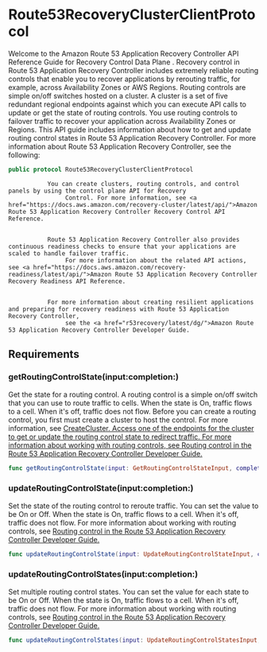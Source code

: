 # Route53RecoveryClusterClientProtocol

Welcome to the Amazon Route 53 Application Recovery Controller API Reference Guide for Recovery Control Data Plane .
Recovery control in Route 53 Application Recovery Controller includes extremely reliable routing controls that enable you to recover applications
by rerouting traffic, for example, across Availability Zones or AWS Regions. Routing controls are simple on/off switches
hosted on a cluster. A cluster is a set of five redundant regional endpoints against which you can execute API calls to update or
get the state of routing controls. You use routing controls to failover traffic to recover your application
across Availability Zones or Regions.
This API guide includes information about how to get and update routing control states in Route 53 Application Recovery Controller.
For more information about Route 53 Application Recovery Controller, see the following:​

``` swift
public protocol Route53RecoveryClusterClientProtocol 
```

``` 
           You can create clusters, routing controls, and control panels by using the control plane API for Recovery
				Control. For more information, see <a href="https://docs.aws.amazon.com/recovery-cluster/latest/api/">Amazon Route 53 Application Recovery Controller Recovery Control API Reference.


           Route 53 Application Recovery Controller also provides continuous readiness checks to ensure that your applications are scaled to handle failover traffic.
				For more information about the related API actions, see <a href="https://docs.aws.amazon.com/recovery-readiness/latest/api/">Amazon Route 53 Application Recovery Controller Recovery Readiness API Reference.


           For more information about creating resilient applications and preparing for recovery readiness with Route 53 Application Recovery Controller,
				see the <a href="r53recovery/latest/dg/">Amazon Route 53 Application Recovery Controller Developer Guide.
```

## Requirements

### getRoutingControlState(input:​completion:​)

Get the state for a routing control. A routing control is a simple on/off switch
that you can use to route traffic to cells. When the state is On, traffic flows to a cell. When it's off, traffic does not flow.
Before you can create a routing control, you first must create a cluster to host the control.
For more information, see
<a href="https:​//docs.aws.amazon.com/recovery-cluster/latest/api/cluster.html">CreateCluster.
Access one of the endpoints for the cluster to get or update the routing control state to
redirect traffic.
For more information about working with routing controls, see
<a href="https:​//docs.aws.amazon.com/r53recovery/latest/dg/routing-control.html">Routing control
in the Route 53 Application Recovery Controller Developer Guide.

``` swift
func getRoutingControlState(input: GetRoutingControlStateInput, completion: @escaping (ClientRuntime.SdkResult<GetRoutingControlStateOutputResponse, GetRoutingControlStateOutputError>) -> Void)
```

### updateRoutingControlState(input:​completion:​)

Set the state of the routing control to reroute traffic. You can set the value to be On or Off.
When the state is On, traffic flows to a cell. When it's off, traffic does not flow.
For more information about working with routing controls, see
<a href="https:​//docs.aws.amazon.com/r53recovery/latest/dg/routing-control.html">Routing control
in the Route 53 Application Recovery Controller Developer Guide.

``` swift
func updateRoutingControlState(input: UpdateRoutingControlStateInput, completion: @escaping (ClientRuntime.SdkResult<UpdateRoutingControlStateOutputResponse, UpdateRoutingControlStateOutputError>) -> Void)
```

### updateRoutingControlStates(input:​completion:​)

Set multiple routing control states. You can set the value for each state to be On or Off.
When the state is On, traffic flows to a cell. When it's off, traffic does not flow.
For more information about working with routing controls, see
<a href="https:​//docs.aws.amazon.com/r53recovery/latest/dg/routing-control.html">Routing control
in the Route 53 Application Recovery Controller Developer Guide.

``` swift
func updateRoutingControlStates(input: UpdateRoutingControlStatesInput, completion: @escaping (ClientRuntime.SdkResult<UpdateRoutingControlStatesOutputResponse, UpdateRoutingControlStatesOutputError>) -> Void)
```
